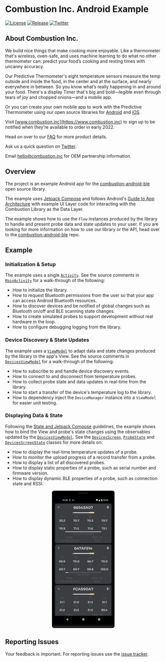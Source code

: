 # Combustion Inc. Android Example

[![License](https://img.shields.io/github/license/combustion-inc/combustion-android-ble?color=red)](LICENSE)
[![Release](https://img.shields.io/github/v/release/combustion-inc/combustion-android-ble?color=red&include_prereleases)](https://github.com/combustion-inc/combustion-android-example/releases)
[![Twitter](https://img.shields.io/badge/Twitter-@inccombustion-blue.svg?style=flat)](https://twitter.com/intent/tweet?screen_name=inccombustion)

## About Combustion Inc.

We build nice things that make cooking more enjoyable. Like a thermometer that's wireless, oven-safe, and uses machine learning to do what no other thermometer can: predict your food’s cooking and resting times with uncanny accuracy. 

Our Predictive Thermometer's eight temperature sensors measure the temp outside and inside the food, in the center and at the surface, and nearly everywhere in between. So you know what’s really happening in and around your food. There's a display Timer that's big and bold—legible even through tears of joy and chopped onions—and a mobile app. 

Or you can create your own mobile app to work with the Predictive Thermometer using our open source libraries for [Android](https://github.com/combustion-inc/combustion-android-ble) and [iOS](https://github.com/combustion-inc/combustion-ios-ble).

Visit [www.combustion.inc](https://www.combustion.inc) to sign up to be notified when they're available to order in early 2022.

Head on over to our [FAQ](https://combustion.inc/faq.html) for more product details.

Ask us a quick question on [Twitter](https://twitter.com/intent/tweet?screen_name=inccombustion).

Email [hello@combustion.inc](mailto:hello@combustion.inc) for OEM partnership information.

## Overview
The project is an example Android app for the [combustion-android-ble](https://github.com/combustion-inc/combustion-android-ble) open source library.

The example uses [Jetpack Compose](https://developer.android.com/jetpack/compose) and follows Android's [Guide to App Architecture](https://developer.android.com/jetpack/guide#ui-layer) with example UI Layer code for interacting with the Combustion Library as the Data Layer.  

The example shows how to use the `Flow` instances produced by the library to handle and present probe data and state updates to your user.  If you are looking for more information on how to use our library or the API, head over to the [combustion-android-ble](https://github.com/combustion-inc/combustion-android-ble) repo.

## Example

### Initialization & Setup
The example uses a single [`Activity`](https://developer.android.com/guide/components/activities/intro-activities).  See the source comments in [`MainActivity`](app/src/main/java/inc/combustion/example/MainActivity.kt) for a walk-through of the following:
* How to initialize the library.
* How to request Bluetooth permissions from the user so that your app can access Android Bluetooth resources.  
* How to discover devices and be notified of global changes such as Bluetooth on/off and BLE scanning state changes.
* How to create simulated probes to support development without real hardware in the loop.
* How to configure debugging logging from the library.

### Device Discovery & State Updates
The example uses a [`ViewModel`](https://developer.android.com/topic/libraries/architecture/viewmodel) to adapt data and state changes produced by the library to the app's View.  See the source comments in [`DevicesViewModel`](app/src/main/java/inc/combustion/example/devices/DevicesViewModel.kt) for a walk-through of the following:
* How to subscribe to and handle device discovery events.
* How to connect to and disconnect from temperature probes.
* How to collect probe state and data updates in real-time from the library.
* How to start a transfer of the device's temperature log to the library.
* How to dependency inject the `DeviceManager` instance into a `ViewModel` for easier unit testing.

### Displaying Data & State 
Following the [State and Jetpack Compose](https://developer.android.com/jetpack/compose/state) guidelines, the example shows how to bind the View and probe's state changes using the observables updated by the [`DevicesViewModel`](app/src/main/java/inc/combustion/example/devices/DevicesViewModel.kt).  See the [`DevicesScreen`](app/src/main/java/inc/combustion/example/devices/DevicesScreen.kt), [`ProbeState`](app/src/main/java/inc/combustion/example/devices/ProbeState.kt) and [`DevicesScreenState`](app/src/main/java/inc/combustion/example/devices/DevicesScreenState.kt) classes for more details on:
* How to display the real-time temperature updates of a probe.
* How to monitor the upload progress of a record transfer from a probe.
* How to display a list of all discovered probes.
* How to display static properties of a probe, such as serial number and firmware version.
* How to display dynamic BLE properties of a probe, such as connection state and RSSI.

<p align="center">  
<img src="https://github.com/combustion-inc/combustion-android-example/blob/main/docs/screenshot.png" width=40% height=40%>
</p>

## Reporting Issues
Your feedback is important.  For reporting issues use the [issue tracker](https://github.com/combustion-inc/combustion-android-example/issues).  
